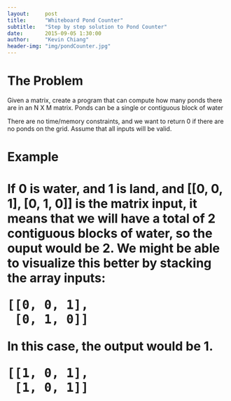 ```yaml
---
layout:     post
title:      "Whiteboard Pond Counter"
subtitle:   "Step by step solution to Pond Counter"
date:       2015-09-05 1:30:00
author:     "Kevin Chiang"
header-img: "img/pondCounter.jpg"
---
```


<h1>The Problem</h1>
<p>Given a matrix, create a program that can compute how many
ponds there are in an N X M matrix. Ponds can be a single or contiguous block of water</p>
<p>There are no time/memory constraints, and we want to return 0 if there are no
ponds on the grid. Assume that all inputs will be valid.</p>

<h1>Example<h1>
<p>If 0 is water, and 1 is land, and [[0, 0, 1], [0, 1, 0]] is the matrix input,
it means that we will have a total of 2 contiguous blocks of water, so the ouput would be 2. We might be able to
visualize this better by stacking the array inputs:
<pre>
[[0, 0, 1],
 [0, 1, 0]]
</pre>
In this case, the output would be 1.
<pre>
[[1, 0, 1],
 [1, 0, 1]]
</pre>
</p>
